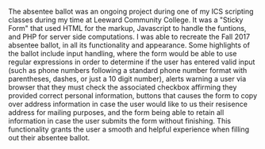 The absentee ballot was an ongoing project during one of my ICS scripting classes during my time at Leeward Community College. It was a "Sticky Form" that used HTML for the markup, Javascript to handle the funtions, and PHP for server side computations. I was able to recreate the Fall 2017 absentee ballot, in all its functionality and appearance. Some highlights of the ballot include input handling, where the form would be able to use regular expressions in order to determine if the user has entered valid input (such as phone numbers following a standard phone number format with parentheses, dashes, or just a 10 digit number), alerts warning a user via browser that they must check the associated checkbox affirming they provided correct personal information, buttons that causes the form to copy over address information in case the user would like to us their resisence address for mailing purposes, and the form being able to retain all information in case the user submits the form without finishing. This functionality grants the user a smooth and helpful experience when filling out their absentee ballot.